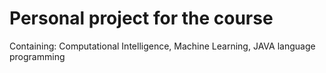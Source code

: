 # Personal project for the course
Containing: Computational Intelligence, Machine Learning, JAVA language programming
